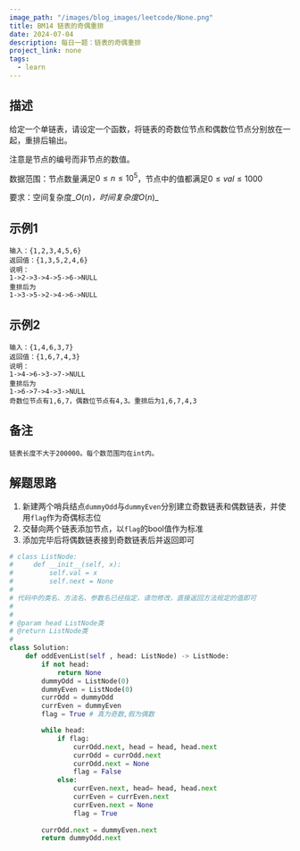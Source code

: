 ```yaml
---
image_path: "/images/blog_images/leetcode/None.png"
title: BM14 链表的奇偶重排
date: 2024-07-04
description: 每日一题：链表的奇偶重排
project_link: none
tags:
  - learn
---
```

## 描述

给定一个单链表，请设定一个函数，将链表的奇数位节点和偶数位节点分别放在一起，重排后输出。

注意是节点的编号而非节点的数值。

数据范围：节点数量满足$0≤n≤10^5$﻿，节点中的值都满足$0≤val≤1000$﻿

要求：空间复杂度_$O(n)$_﻿，时间复杂度_$O(n)$_﻿

## 示例1

```Plain
输入：{1,2,3,4,5,6}
返回值：{1,3,5,2,4,6}
说明：
1->2->3->4->5->6->NULL
重排后为
1->3->5->2->4->6->NULL
```

## 示例2

```Plain
输入：{1,4,6,3,7}
返回值：{1,6,7,4,3}
说明：
1->4->6->3->7->NULL
重排后为
1->6->7->4->3->NULL
奇数位节点有1,6,7，偶数位节点有4,3。重排后为1,6,7,4,3
```

## 备注

```Plain
链表长度不大于200000。每个数范围均在int内。
```

## 解题思路

1. 新建两个哨兵结点`dummyOdd`与`dummyEven`分别建立奇数链表和偶数链表，并使用`flag`作为奇偶标志位
2. 交替向两个链表添加节点，以`flag`的bool值作为标准
3. 添加完毕后将偶数链表接到奇数链表后并返回即可

```Python
# class ListNode:
#     def __init__(self, x):
#         self.val = x
#         self.next = None
#
# 代码中的类名、方法名、参数名已经指定，请勿修改，直接返回方法规定的值即可
#
# 
# @param head ListNode类 
# @return ListNode类
#
class Solution:
    def oddEvenList(self , head: ListNode) -> ListNode:
        if not head:
            return None
        dummyOdd = ListNode(0)
        dummyEven = ListNode(0)
        currOdd = dummyOdd
        currEven = dummyEven
        flag = True # 真为奇数,假为偶数

        while head:
            if flag:
                currOdd.next, head = head, head.next
                currOdd = currOdd.next
                currOdd.next = None
                flag = False
            else:
                currEven.next, head= head, head.next
                currEven = currEven.next
                currEven.next = None
                flag = True
        
        currOdd.next = dummyEven.next
        return dummyOdd.next
```